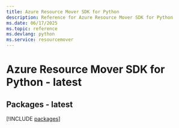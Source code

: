 ```yaml
---
title: Azure Resource Mover SDK for Python
description: Reference for Azure Resource Mover SDK for Python
ms.date: 06/17/2025
ms.topic: reference
ms.devlang: python
ms.service: resourcemover
---
```

# Azure Resource Mover SDK for Python - latest
## Packages - latest
[!INCLUDE [packages](resource-mover-index.md)]